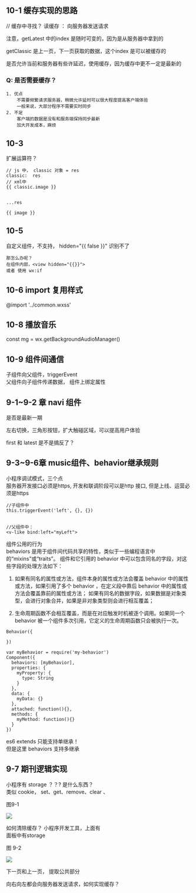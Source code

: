 ## 10-1 缓存实现的思路
// 缓存中寻找？ 读缓存 ： 向服务器发送请求


注意，getLatest 中的index 是随时可变的，因为是从服务器中拿到的

getClassic 是上一页，下一页获取的数据，这个index 是可以被缓存的


是否允许当前和服务器有些许延迟，使用缓存，因为缓存中更不一定是最新的

### Q: 是否需要缓存？
	1. 优点
		不需要频繁请求服务器，稍微允许延时可以很大程度提高客户端体验
		一般来说，大部分程序不需要实时同步
	2. 不足
		客户端的数据是没有和服务端保持同步最新
		加大开发成本，麻烦
		


## 10-3 

扩展运算符？

```
// js 中， classic 对象 = res
classic:  res 
// xml中
{{ classic.image }}


...res

{{ image }}

```

## 10-5
自定义组件，不支持， hidden="{{ false }}"  识别不了

```
那怎么办呢？
在组件内部，<view hidden="{{}}">
或者 使用 wx:if
```

## 10-6  import 复用样式

@import '../common.wxss'



## 10-8 播放音乐

const mg = wx.getBackgroundAudioManager()

## 10-9 组件间通信

子组件向父组件，triggerEvent  
父组件向子组件传递数据， 组件上绑定属性



## 9-1~9-2 章 navi 组件
是否是最新一期

左右切换，三角形按钮，扩大触碰区域，可以提高用户体验

first 和 latest 是不是搞反了？



## 9-3~9-6章 music组件、behavior继承规则

小程序调试模式，三个点  
服务器开发接口必须是https, 开发和联调阶段可以是http 接口, 但是上线、运营必须是https


```
//子组件中
this.triggerEvent('left', {}, {})


//父组件中：
<v-like bind:left="myLeft">
```

组件公用的行为  
behaviors 是用于组件间代码共享的特性，类似于一些编程语言中的“mixins”或“traits”。
组件和它引用的 behavior 中可以包含同名的字段，对这些字段的处理方法如下：

1. 如果有同名的属性或方法，组件本身的属性或方法会覆盖 behavior 中的属性或方法，如果引用了多个 behavior ，在定义段中靠后 behavior 中的属性或方法会覆盖靠前的属性或方法；
如果有同名的数据字段，如果数据是对象类型，会进行对象合并，如果是非对象类型则会进行相互覆盖；

2. 生命周期函数不会相互覆盖，而是在对应触发时机被逐个调用。如果同一个 behavior 被一个组件多次引用，它定义的生命周期函数只会被执行一次。

```
Behavior({

})

var myBehavior = require('my-behavior')
Component({
  behaviors: [myBehavior],
  properties: {
    myProperty: {
      type: String
    }
  },
  data: {
    myData: {}
  },
  attached: function(){},
  methods: {
    myMethod: function(){}
  }
})
```


es6  extends  只能支持单继承！  
但是这里 behaviors 支持多继承



## 9-7 期刊逻辑实现

小程序有 storage ？？? 是什么东西？  
类似 cookie， set、get、remove、clear 、

图9-1

![](https://github.com/shipskunkun/small-program/blob/master/articles/images/9-1.png?raw=true)

如何清除缓存？ 小程序开发工具，上面有  
面板中有storage

图 9-2

![](https://github.com/shipskunkun/small-program/blob/master/articles/images/9-2.png?raw=true)

下一页和上一页， 提取公共部分   

向右向左都会向服务器发送请求，如何实现缓存？





